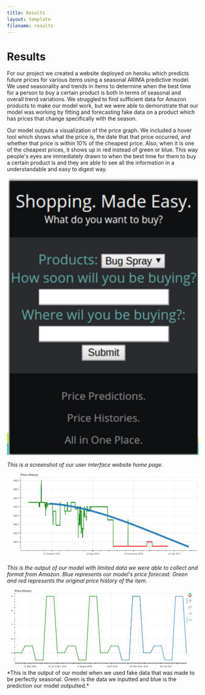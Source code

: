```yaml
---
title: Results
layout: template
filename: results
--- 
```


# Results
For our project we created a website deployed on heroku which predicts future prices for various items using a seasonal ARIMA predictive model. We used seasonality and trends in items to determine when the best time for a person to buy a certain product is both in terms of seasonal and overall trend variations. We struggled to find sufficient data for Amazon products to make our model work, but we were able to demonstrate that our model was working by fitting and forecasting fake data on a product which has prices that change specifically with the season. 

Our model outputs a visualization of the price graph. We included a hover tool which shows what the price is, the date that that price occurred, and whether that price is within 10% of the cheapest price. Also, when it is one of the cheapest prices, it shows up in red instead of green or blue. This way people's eyes are immediately drawn to when the best time for them to buy a certain product is and they are able to see all the information in a understandable and easy to digest way. 

<img src="https://raw.githubusercontent.com/vickymmcd/AmazonSoftDesWarriors/master/images/homepage.png" alt ="" />

*This is a screenshot of our user interface website home page.*

<img src="https://raw.githubusercontent.com/vickymmcd/AmazonSoftDesWarriors/master/images/pricehistory.png" alt ="" />

*This is the output of our model with limited data we were able to collect and format from Amazon. Blue represents our model's price forecast. Green and red represents the original price history of the item.*

<img src="https://raw.githubusercontent.com/vickymmcd/AmazonSoftDesWarriors/master/images/predictionfake.png" alt ="" />
*This is the output of our model when we used fake data that was made to be perfectly seasonal. Green is the data we inputted and blue is the prediction our model outputted.*

